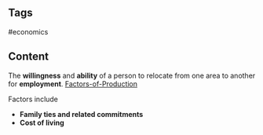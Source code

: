 ---
---

## Tags

#economics 

## Content

The **willingness** and **ability** of a person to relocate from one area to another for **employment**. [Factors-of-Production](Factors-of-Production)

Factors include

- **Family ties and related commitments**
- **Cost of living**
